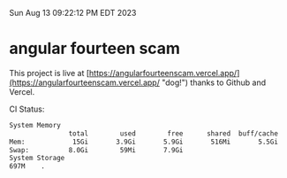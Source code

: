 Sun Aug 13 09:22:12 PM EDT 2023

# angular fourteen scam


This project is live at [https://angularfourteenscam.vercel.app/](https://angularfourteenscam.vercel.app/ "dog!") thanks to Github and Vercel.

CI Status: 

```bash
System Memory
               total        used        free      shared  buff/cache   available
Mem:            15Gi       3.9Gi       5.9Gi       516Mi       5.5Gi        10Gi
Swap:          8.0Gi        59Mi       7.9Gi
System Storage
697M	.
